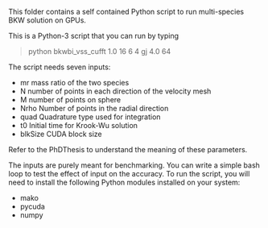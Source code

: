 This folder contains a self contained Python script to run multi-species BKW solution on GPUs.

This is a Python-3 script that you can run by typing 
> python bkwbi_vss_cufft 1.0 16 6 4 gj 4.0 64

The script needs seven inputs:
- mr mass ratio of the two species
- N number of points in each direction of the velocity mesh
- M number of points on sphere
- Nrho Number of points in the radial direction
- quad Quadrature type used for integration
- t0 Initial time for Krook-Wu solution
- blkSize CUDA block size

Refer to the PhDThesis to understand the meaning of these parameters. 

The inputs are purely meant for benchmarking. You can write a simple bash loop to test the effect of input on the accuracy. To run the script, you will need to install the following Python modules installed on your system:
- mako
- pycuda
- numpy
